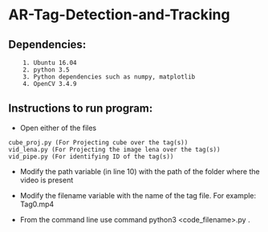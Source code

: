 # AR-Tag-Detection-and-Tracking

## Dependencies:
```
    1. Ubuntu 16.04
    2. python 3.5
    3. Python dependencies such as numpy, matplotlib
    4. OpenCV 3.4.9
```
## Instructions to run program:


* Open either of the files 
```
cube_proj.py (For Projecting cube over the tag(s))
vid_lena.py (For Projecting the image lena over the tag(s))
vid_pipe.py (For identifying ID of the tag(s))
``` 

* Modify the path variable (in line 10) with the path of the folder where the video is present

* Modify the filename variable with the name of the tag file. For example: Tag0.mp4
* From the command line use command python3 <code_filename>.py .

